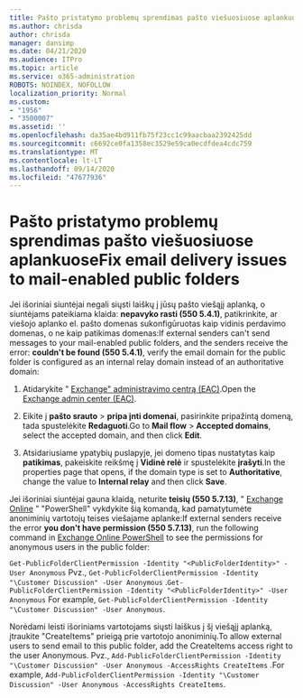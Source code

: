 ```yaml
---
title: Pašto pristatymo problemų sprendimas pašto viešuosiuose aplankuose
ms.author: chrisda
author: chrisda
manager: dansimp
ms.date: 04/21/2020
ms.audience: ITPro
ms.topic: article
ms.service: o365-administration
ROBOTS: NOINDEX, NOFOLLOW
localization_priority: Normal
ms.custom:
- "1956"
- "3500007"
ms.assetid: ''
ms.openlocfilehash: da35ae4bd911fb75f23cc1c99aacbaa2392425dd
ms.sourcegitcommit: c6692ce0fa1358ec3529e59ca0ecdfdea4cdc759
ms.translationtype: MT
ms.contentlocale: lt-LT
ms.lasthandoff: 09/14/2020
ms.locfileid: "47677936"
---
```

# <a name="fix-email-delivery-issues-to-mail-enabled-public-folders"></a><span data-ttu-id="b83a3-102">Pašto pristatymo problemų sprendimas pašto viešuosiuose aplankuose</span><span class="sxs-lookup"><span data-stu-id="b83a3-102">Fix email delivery issues to mail-enabled public folders</span></span>

<span data-ttu-id="b83a3-103">Jei išoriniai siuntėjai negali siųsti laiškų į jūsų pašto viešąjį aplanką, o siuntėjams pateikiama klaida: **nepavyko rasti (550 5.4.1)**, patikrinkite, ar viešojo aplanko el. pašto domenas sukonfigūruotas kaip vidinis perdavimo domenas, o ne kaip patikimas domenas:</span><span class="sxs-lookup"><span data-stu-id="b83a3-103">If external senders can't send messages to your mail-enabled public folders, and the senders receive the error: **couldn't be found (550 5.4.1)**, verify the email domain for the public folder is configured as an internal relay domain instead of an authoritative domain:</span></span>

1. <span data-ttu-id="b83a3-104">Atidarykite " [Exchange" administravimo centrą (EAC)](https://docs.microsoft.com/Exchange/exchange-admin-center).</span><span class="sxs-lookup"><span data-stu-id="b83a3-104">Open the [Exchange admin center (EAC)](https://docs.microsoft.com/Exchange/exchange-admin-center).</span></span>

2. <span data-ttu-id="b83a3-105">Eikite į **pašto srauto** \> **pripa ̨inti domenai**, pasirinkite pripažintą domeną, tada spustelėkite **Redaguoti**.</span><span class="sxs-lookup"><span data-stu-id="b83a3-105">Go to **Mail flow** \> **Accepted domains**, select the accepted domain, and then click **Edit**.</span></span>

3. <span data-ttu-id="b83a3-106">Atsidariusiame ypatybių puslapyje, jei domeno tipas nustatytas kaip **patikimas**, pakeiskite reikšmę į **Vidinė relė** ir spustelėkite **įrašyti**.</span><span class="sxs-lookup"><span data-stu-id="b83a3-106">In the properties page that opens, if the domain type is set to **Authoritative**, change the value to **Internal relay** and then click **Save**.</span></span>

<span data-ttu-id="b83a3-107">Jei išoriniai siuntėjai gauna klaidą, neturite **teisių (550 5.7.13)**, " [Exchange Online](https://docs.microsoft.com/powershell/exchange/exchange-online/connect-to-exchange-online-powershell/connect-to-exchange-online-powershell) " "PowerShell" vykdykite šią komandą, kad pamatytumėte anoniminių vartotojų teises viešajame aplanke:</span><span class="sxs-lookup"><span data-stu-id="b83a3-107">If external senders receive the error **you don't have permission (550 5.7.13)**, run the following command in [Exchange Online PowerShell](https://docs.microsoft.com/powershell/exchange/exchange-online/connect-to-exchange-online-powershell/connect-to-exchange-online-powershell) to see the permissions for anonymous users in the public folder:</span></span>

<span data-ttu-id="b83a3-108">`Get-PublicFolderClientPermission -Identity "<PublicFolderIdentity>" -User Anonymous` Pvz., `Get-PublicFolderClientPermission -Identity "\Customer Discussion" -User Anonymous` .</span><span class="sxs-lookup"><span data-stu-id="b83a3-108">`Get-PublicFolderClientPermission -Identity "<PublicFolderIdentity>" -User Anonymous` For example, `Get-PublicFolderClientPermission -Identity "\Customer Discussion" -User Anonymous`.</span></span>

<span data-ttu-id="b83a3-109">Norėdami leisti išoriniams vartotojams siųsti laiškus į šį viešąjį aplanką, įtraukite "CreateItems" prieigą prie vartotojo anoniminių.</span><span class="sxs-lookup"><span data-stu-id="b83a3-109">To allow external users to send email to this public folder, add the CreateItems access right to the user Anonymous.</span></span> <span data-ttu-id="b83a3-110">Pvz., `Add-PublicFolderClientPermission -Identity "\Customer Discussion" -User Anonymous -AccessRights CreateItems` .</span><span class="sxs-lookup"><span data-stu-id="b83a3-110">For example, `Add-PublicFolderClientPermission -Identity "\Customer Discussion" -User Anonymous -AccessRights CreateItems`.</span></span>
